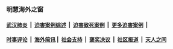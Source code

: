 
### 明慧海外之窗

####  [武汉肺炎](indexes/365.md?t=07080600) &nbsp;|&nbsp;  [迫害案例综述](indexes/328.md?t=07080600) &nbsp;|&nbsp; [迫害致死案例](indexes/277.md?t=07080600)  &nbsp;|&nbsp; [更多迫害案例](indexes/81.md?t=07080600)  &nbsp;|&nbsp; 
####  [时事评论](indexes/19.md?t=07080600) &nbsp;|&nbsp; [海外简讯](indexes/245.md?t=07080600)&nbsp;|&nbsp;  [社会支持](indexes/140.md?t=07080600) &nbsp;|&nbsp; [褒奖决议](indexes/282.md?t=07080600) &nbsp;|&nbsp; [社区报道](indexes/91.md?t=07080600)  &nbsp;|&nbsp; [天人之间](indexes/78.md?t=07080600) 

